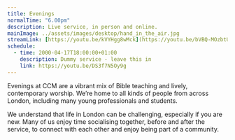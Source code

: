 ```yaml
---
title: Evenings
normalTime: "6.00pm"
description: Live service, in person and online.
mainImage: ../assets/images/desktop/hand_in_the_air.jpg
streamLink: [https://youtu.be/kVYHgg8wMck](https://youtu.be/bVBQ-MOzbtU)
schedule:          
  - time: 2000-04-17T18:00:00+01:00
    description: Dummy service - leave this in
    link: https://youtu.be/DS3f7N5Oy9g
---
```

Evenings at CCM are a vibrant mix of Bible teaching and lively, contemporary worship. We’re home to all kinds of people from across London, including many young professionals and students.

We understand that life in London can be challenging, especially if you are new. Many of us enjoy time socialising together, before and after the service, to connect with each other and enjoy being part of a community.
